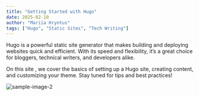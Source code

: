 ```yaml
---
title: "Getting Started with Hugo"
date: 2025-02-10
author: "Mariia Hryntus"
tags: ["Hugo", "Static Sites", "Tech Writing"]
---
```


Hugo is a powerful static site generator that makes building and deploying websites quick and efficient. With its speed and flexibility, it’s a great choice for bloggers, technical writers, and developers alike.  

On this site , we cover the basics of setting up a Hugo site, creating content, and customizing your theme. Stay tuned for tips and best practices!  

![sample-image-2](sample-image-2.png)